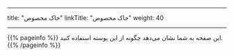 
---
title: "خاک مخصوص"
linkTitle: "خاک مخصوص"
weight: 40

---

{{% pageinfo %}}
این صفحه به شما نشان می‌دهد چگونه از این پوسته استفاده کنید.
{{% /pageinfo %}}

